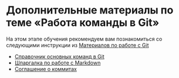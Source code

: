 # Дополнительные материалы по теме «Работа команды в Git»

На этом этапе обучения рекомендуем вам познакомиться со следующими инструкции из [Материалов по работе с Git](https://docs.google.com/document/d/1HeGuDnKbM4iNAz8iKRleU9sFjchSBOQpUZZyRGOiRas/edit?usp=sharing)

- [Справочник основных команд в Git](./GitCommandGuide.md)
- [Шпаргалка по работе с Markdown](https://github.com/MihailOkatev/guides/blob/master/editors/Markdown-docs.md)
- [Соглашение о коммитах](https://www.conventionalcommits.org/ru/v1.0.0/)

